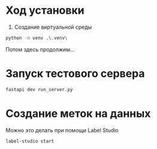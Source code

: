 # Ход установки

1. Создание виртуальной среды

```bash
python -m venv .\.venv\
```

Потом здесь продолжим...

# Запуск тестового сервера

```bash
fastapi dev run_server.py
```

# Создание меток на данных

Можно это делать при помощи Label Studio

```bash
label-studio start
```